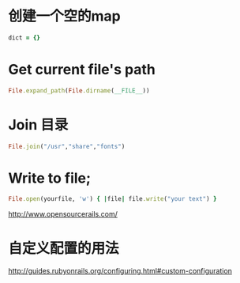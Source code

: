 



# 创建一个空的map
```ruby
dict = {}
```


# Get current file's path

``` ruby
File.expand_path(File.dirname(__FILE__))
```

# Join 目录

``` ruby
File.join("/usr","share","fonts")
```


# Write to file;

``` ruby
File.open(yourfile, 'w') { |file| file.write("your text") }
```


http://www.opensourcerails.com/



# 自定义配置的用法

http://guides.rubyonrails.org/configuring.html#custom-configuration